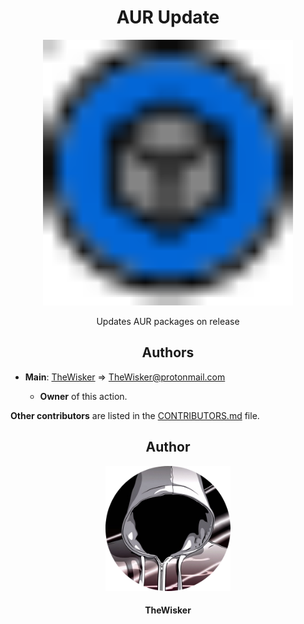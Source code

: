 <h1 align="center">AUR Update</h1>
<div align="center">
    <a href="https://github.com/TheWisker/aur-update">
        <img width="400" src="./assets/logo.svg">
    </a>
</div>
<p align="center">Updates AUR packages on release</p>

<h2 align="center">Authors</h2>

- **Main**: [TheWisker](https://github.com/TheWisker) => TheWisker@protonmail.com

    - **Owner** of this action.

**Other contributors** are listed in the [CONTRIBUTORS.md][contributors] file.

<h2 align="center">Author</h2>
<div align="center">
    <a href="https://github.com/TheWisker">
        <img width="200" height="200" src="./assets/profile.png"></img>
    </a>
</div>
<h4 align="center">TheWisker</h4>

[contributors]: ./CONTRIBUTORS.md